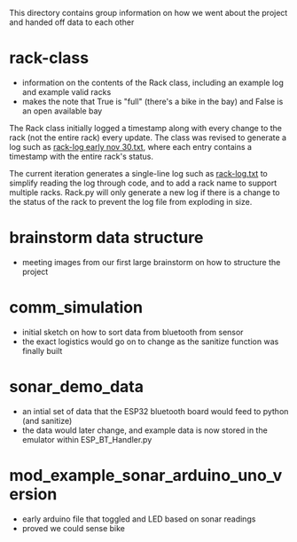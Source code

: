 This directory contains group information on how we went about the project and handed off data to each other

# rack-class
- information on the contents of the Rack class, including an example log and example valid racks
- makes the note that True is "full" (there's a bike in the bay) and False is an open available bay

The Rack class initially logged a timestamp along with every change to the rack (not the entire rack) every update. The class was revised to generate a log such as [rack-log early nov 30.txt](/Standards/rack-class/rack-log_early_nov_30.txt), where each entry contains a timestamp with the entire rack's status.

The current iteration generates a single-line log such as [rack-log.txt](/Standards/rack-class/rack-log.txt) to simplify reading the log through code, and to add a rack name to support multiple racks. Rack.py will only generate a new log if there is a change to the status of the rack to prevent the log file from exploding in size.

# brainstorm data structure
- meeting images from our first large brainstorm on how to structure the project

# comm_simulation
- initial sketch on how to sort data from bluetooth from sensor
- the exact logistics would go on to change as the sanitize function was finally built

# sonar_demo_data
- an intial set of data that the ESP32 bluetooth board would feed to python (and sanitize)
- the data would later change, and example data is now stored in the emulator within ESP_BT_Handler.py

# mod_example_sonar_arduino_uno_version
- early arduino file that toggled and LED based on sonar readings
- proved we could sense bike
